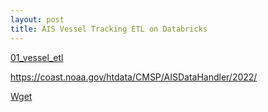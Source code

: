 ```yaml
---
layout: post
title: AIS Vessel Tracking ETL on Databricks
---
```


[01_vessel_etl](https://databricks-prod-cloudfront.cloud.databricks.com/public/4027ec902e239c93eaaa8714f173bcfc/7428165866061051/4421557128107924/4747952787078412/latest.html)

<https://coast.noaa.gov/htdata/CMSP/AISDataHandler/2022/>

[Wget](https://www.gnu.org/software/wget/manual/wget.html)